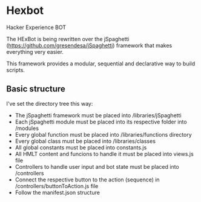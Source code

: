 # Hexbot
Hacker Experience BOT

The HExBot is being rewritten over the jSpaghetti (https://github.com/gresendesa/jSpaghetti) framework that makes everything very easier.

This framework provides a modular, sequential and declarative way to build scripts.

## Basic structure
I've set the directory tree this way:

* The jSpaghetti framework must be placed into /libraries/jSpaghetti 
* Each jSpaghetti module must be placed into its respective folder into /modules
* Every global function must be placed into /libraries/functions directory
* Every global class must be placed into /libraries/classes
* All global constants must be placed into constants.js
* All HMLT content and funcions to handle it must be placed into views.js file
* Controllers to handle user input and bot state must be placed into /controllers
* Connect the respective button to the action (sequence) in /controllers/buttonToAction.js file
* Follow the manifest.json structure

